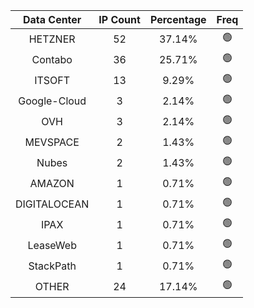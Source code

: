 | Data Center | IP Count | Percentage | Freq |
|:------------:|:--------:|:-----------:|:-----:|
| HETZNER | 52 | 37.14% | 🟢 |
| Contabo | 36 | 25.71% | 🟢 |
| ITSOFT | 13 | 9.29% | 🟢 |
| Google-Cloud | 3 | 2.14% | 🟢 |
| OVH | 3 | 2.14% | 🟢 |
| MEVSPACE | 2 | 1.43% | 🟢 |
| Nubes | 2 | 1.43% | 🟢 |
| AMAZON | 1 | 0.71% | 🟢 |
| DIGITALOCEAN | 1 | 0.71% | 🟢 |
| IPAX | 1 | 0.71% | 🟢 |
| LeaseWeb | 1 | 0.71% | 🟢 |
| StackPath | 1 | 0.71% | 🟢 |
| OTHER | 24 | 17.14% | 🟢 |